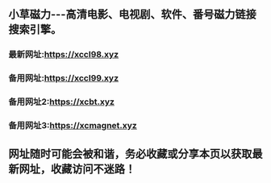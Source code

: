 ## **小草磁力---高清电影、电视剧、软件、番号磁力链接搜索引擎。**
### 最新网址:<a href="https://xccl98.xyz" target="_blank">https://xccl98.xyz</a>
### 备用网址:<a href="https://xccl99.xyz" target="_blank">https://xccl99.xyz</a>
### 备用网址2:<a href="https://xcbt.xyz" target="_blank">https://xcbt.xyz</a>
### 备用网址3:<a href="https://xcmagnet.xyz" target="_blank">https://xcmagnet.xyz</a>
## 网址随时可能会被和谐，务必收藏或分享本页以获取最新网址，收藏访问不迷路！
